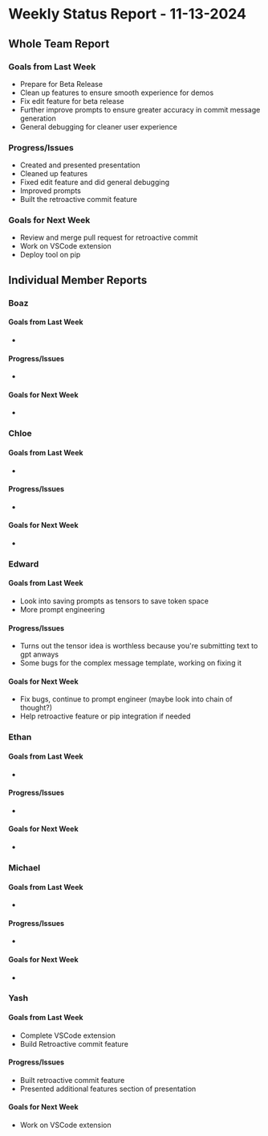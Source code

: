# Weekly Status Report - 11-13-2024

## Whole Team Report

### Goals from Last Week
- Prepare for Beta Release 
- Clean up features to ensure smooth experience for demos
- Fix edit feature for beta release
- Further improve prompts to ensure greater accuracy in commit message generation
- General debugging for cleaner user experience 

### Progress/Issues
- Created and presented presentation
- Cleaned up features
- Fixed edit feature and did general debugging
- Improved prompts
- Built the retroactive commit feature

### Goals for Next Week
- Review and merge pull request for retroactive commit
- Work on VSCode extension
- Deploy tool on pip

## Individual Member Reports

### Boaz

#### Goals from Last Week
- 

#### Progress/Issues
- 

#### Goals for Next Week
- 

### Chloe

#### Goals from Last Week
- 

#### Progress/Issues
- 

#### Goals for Next Week
- 

### Edward

#### Goals from Last Week
- Look into saving prompts as tensors to save token space
- More prompt engineering 

#### Progress/Issues
- Turns out the tensor idea is worthless because you're submitting text to gpt anways
- Some bugs for the complex message template, working on fixing it

#### Goals for Next Week
- Fix bugs, continue to prompt engineer (maybe look into chain of thought?)
- Help retroactive feature or pip integration if needed

### Ethan

#### Goals from Last Week
- 

#### Progress/Issues
- 

#### Goals for Next Week
- 

### Michael

#### Goals from Last Week
- 

#### Progress/Issues
- 

#### Goals for Next Week
- 

### Yash

#### Goals from Last Week
- Complete VSCode extension
- Build Retroactive commit feature

#### Progress/Issues
- Built retroactive commit feature
- Presented additional features section of presentation

#### Goals for Next Week
- Work on VSCode extension

